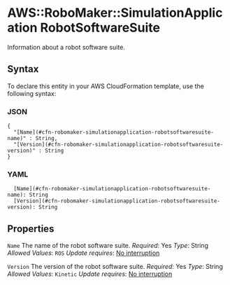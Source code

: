 # AWS::RoboMaker::SimulationApplication RobotSoftwareSuite<a name="aws-properties-robomaker-simulationapplication-robotsoftwaresuite"></a>

Information about a robot software suite\.

## Syntax<a name="aws-properties-robomaker-simulationapplication-robotsoftwaresuite-syntax"></a>

To declare this entity in your AWS CloudFormation template, use the following syntax:

### JSON<a name="aws-properties-robomaker-simulationapplication-robotsoftwaresuite-syntax.json"></a>

```
{
  "[Name](#cfn-robomaker-simulationapplication-robotsoftwaresuite-name)" : String,
  "[Version](#cfn-robomaker-simulationapplication-robotsoftwaresuite-version)" : String
}
```

### YAML<a name="aws-properties-robomaker-simulationapplication-robotsoftwaresuite-syntax.yaml"></a>

```
  [Name](#cfn-robomaker-simulationapplication-robotsoftwaresuite-name): String
  [Version](#cfn-robomaker-simulationapplication-robotsoftwaresuite-version): String
```

## Properties<a name="aws-properties-robomaker-simulationapplication-robotsoftwaresuite-properties"></a>

`Name`  <a name="cfn-robomaker-simulationapplication-robotsoftwaresuite-name"></a>
The name of the robot software suite\.
*Required*: Yes
*Type*: String
*Allowed Values*: `ROS`
*Update requires*: [No interruption](https://docs.aws.amazon.com/AWSCloudFormation/latest/UserGuide/using-cfn-updating-stacks-update-behaviors.html#update-no-interrupt)

`Version`  <a name="cfn-robomaker-simulationapplication-robotsoftwaresuite-version"></a>
The version of the robot software suite\.
*Required*: Yes
*Type*: String
*Allowed Values*: `Kinetic`
*Update requires*: [No interruption](https://docs.aws.amazon.com/AWSCloudFormation/latest/UserGuide/using-cfn-updating-stacks-update-behaviors.html#update-no-interrupt)
